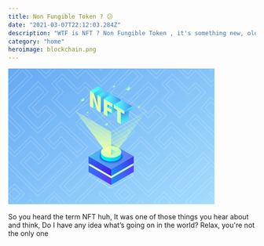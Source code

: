 ```yaml
---
title: Non Fungible Token ? 😕
date: "2021-03-07T22:12:03.284Z"
description: "WTF is NFT ? Non Fungible Token , it's something new, old, but new and you may be able to make money out of it ! "
category: "home"
heroimage: blockchain.png
---
```


![Non Fungible Token](./nft.png)

So you heard the term NFT huh, It was one of those things you hear about and think, Do I have any idea what’s going on in the world? Relax, you're not the only one

<!-- https://academy.ivanontech.com/blog/definition-and-use-cases-of-non-fungible-tokens-nft -->
